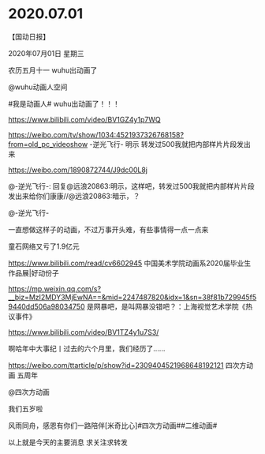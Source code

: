 # 2020.07.01


【国动日报】

2020年07月01日  星期三

农历五月十一
 wuhu出动画了

@wuhu动画人空间                            

#我是动画人# wuhu出动画了！！！

https://www.bilibili.com/video/BV1GZ4y1p7WQ

https://weibo.com/tv/show/1034:4521937326768158?from=old_pc_videoshow
-逆光飞行- 明示 转发过500我就把内部样片片段发出来

https://weibo.com/1890872744/J9dc00L8j

@-逆光飞行-: 回复@远浪20863:明示，这样吧，转发过500我就把内部样片片段发出来给你们康康//@远浪20863:暗示，？

@-逆光飞行-                            

一直想做这样子的动画，不过万事开头难，有些事情得一点一点来


童石网络又亏了1.9亿元

https://www.bilibili.com/read/cv6602945
中国美术学院动画系2020届毕业生作品展|好动份子

https://mp.weixin.qq.com/s?__biz=MzI2MDY3MjEwNA==&mid=2247487820&idx=1&sn=38f81b729945f59440dd506a98034750 
是网暴吧，是叫网暴没错吧？：上海视觉艺术学院《热议事件》

https://www.bilibili.com/video/BV1TZ4y1u7S3/


啊哈年中大事纪丨过去的六个月里，我们经历了......

https://weibo.com/ttarticle/p/show?id=2309404521968648192121
四次方动画 五周年

@四次方动画    

我们五岁啦

风雨同舟，感恩有你们一路陪伴[米奇比心]#四次方动画##二维动画#    

                                                   
以上就是今天的主要消息
求关注求转发



